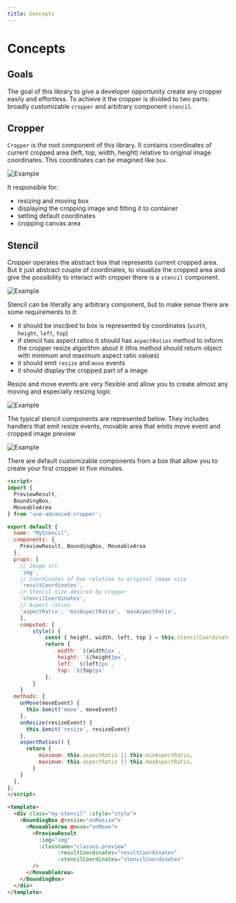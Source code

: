 ```yaml
---
title: Concepts
---
```


# Concepts

## Goals
The goal of this library to give a developer opportunity create any cropper easily and effortless. To achieve it the cropper is divided to two parts: broadly customizable `cropper` and arbitrary component `stencil`.

## Cropper

`Cropper` is the root component of this library. It contains coordinates of current cropped area (left, top, width, height) relative to original image coordinates. This coordinates can be imagined like `box`.

![Example](../.vuepress/assets/home/example-cropper.svg)

It responsible for:
- resizing and moving box
- displaying the cropping image and fitting it to container
- setting default coordinates
- cropping canvas area

## Stencil

Cropper operates the abstract box that represents current cropped area. But it just abstract couple of coordinates, to visualize the cropped area and give the possibility to interact with cropper there is a `stencil` component.

![Example](../.vuepress/assets/home/example-stencil.svg)

Stencil can be literally any arbitrary component, but to make sense there are some requirements to it:
- it should be inscibed to box is represented by coordinates (`width`, `height`, `left`, `top`)
- if stencil has aspect ratios it should has `aspectRatios` method to inform the cropper resize algorithm about it (this method should return object with minimum and maximum aspect ratio values)
- it should emit `resize` and `move` events
- it should display the cropped part of a image

Resize and move events are very flexible and allow you to create almost any moving and especially resizng logic

![Example](../.vuepress/assets/introduction/events.svg)

The typical stencil components are represented below. They includes handlers that emit resize events, movable area that emits move event and cropped image preview

![Example](../.vuepress/assets/home/example-stencil-elements.svg)

There are default customizable components from a box that allow you to create your first cropper in five minutes.

```html
<script>
import {
  PreviewResult,
  BoundingBox,
  MoveableArea
} from 'vue-advanced-cropper';

export default {
  name: "MyStencil",
  components: {
    PreviewResult, BoundingBox, MoveableArea
  },
  props: [
    // Image src
    'img',
    // Coordinates of box relative to original image size
    'resultCoordinates',
    // Stencil size desired by cropper
    'stencilCoordinates',
    // Aspect ratios
    'aspectRatio', 'minAspectRatio', 'maxAspectRatio',
	],
	computed: {
		style() {
			const { height, width, left, top } = this.stencilCoordinates;
			return {
				width: `${width}px`,
				height: `${height}px`,
				left: `${left}px`,
				top: `${top}px`
			};
		}
	}
  methods: {
    onMove(moveEvent) {
      this.$emit('move', moveEvent)
    },
    onResize(resizeEvent) {
      this.$emit('resize', resizeEvent)
    },
    aspectRatios() {
      return {
          minimum: this.aspectRatio || this.minAspectRatio,
          maximum: this.aspectRatio || this.maxAspectRatio,
        }
    }
  },
};
</script>

<template>
  <div class="my-stencil" :style="style">
    <BoundingBox @resize="onResize">
      <MoveableArea @move="onMove">
        <PreviewResult
          :img="img"
          :classname="classes.preview"
		  		:resultCoordinates="resultCoordinates"
		  		:stencilCoordinates="stencilCoordinates"
        />
      </MoveableArea>
    </BoundingBox>
  </div>
</template>
```
